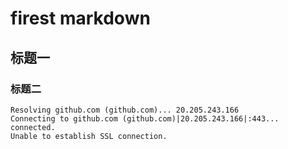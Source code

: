 # firest markdown 

## 标题一

### 标题二

```shell
Resolving github.com (github.com)... 20.205.243.166
Connecting to github.com (github.com)|20.205.243.166|:443... connected.
Unable to establish SSL connection.
```

